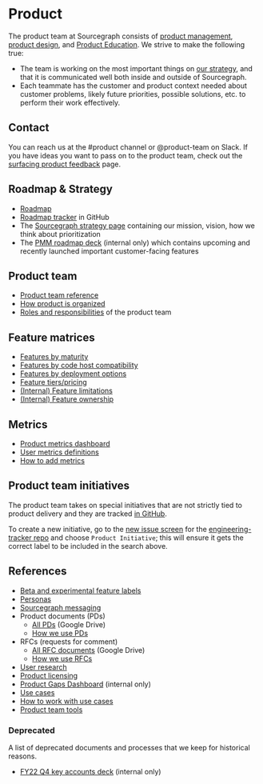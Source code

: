 # Product

The product team at Sourcegraph consists of [product management](process/index.md), [product design](design/index.md), and [Product Education](product_education/index.md). We strive to make the following true:

- The team is working on the most important things on [our strategy](../../../strategy-goals/strategy/index.md), and that it is communicated well both inside and outside of Sourcegraph.
- Each teammate has the customer and product context needed about customer problems, likely future priorities, possible solutions, etc. to perform their work effectively.

## Contact

You can reach us at the #product channel or @product-team on Slack. If you have ideas you want to pass on to the product team, check out the [surfacing product feedback](process/surfacing_product_feedback.md) page.

## Roadmap & Strategy

- [Roadmap](../strategy-goals/roadmap.md)
- [Roadmap tracker](https://github.com/orgs/sourcegraph/projects/214/views/21) in GitHub
- The [Sourcegraph strategy page](../../../strategy-goals/strategy/index.md) containing our mission, vision, how we think about prioritization
- The [PMM roadmap deck](https://docs.google.com/presentation/d/1o3R8WUIhzzRz0x5laTwVcizOzVWrMBe5MCAz74H45Ss/edit#slide=id.gf131fe1596_2_7) (internal only) which contains upcoming and recently launched important customer-facing features

## Product team

- [Product team reference](team/product_teams.md)
- [How product is organized](team/index.md)
- [Roles and responsibilities](roles/index.md) of the product team

## Feature matrices

- [Features by maturity](tools/feature_maturity.md)
- [Features by code host compatibility](tools/feature_compatibility.md)
- [Features by deployment options](tools/deployment_options.md)
- [Feature tiers/pricing](https://about.sourcegraph.com/pricing/)
- [(Internal) Feature limitations](https://docs.google.com/spreadsheets/d/101JXaau2EPvi322AOFmNeoeuXSJqlruD8gBBsHl1fmI/edit#gid=0)
- [(Internal) Feature ownership](../engineering/process/engineering_ownership.md)

## Metrics

- [Product metrics dashboard](https://sourcegraph.looker.com/dashboards/127)
- [User metrics definitions](../../bizops/process/user_definitions.md)
- [How to add metrics](../../bizops/analytics/index.md#How-to)

## Product team initiatives

The product team takes on special initiatives that are not strictly tied to product delivery and they are tracked [in GitHub](https://github.com/sourcegraph/engineering-tracker/issues?q=is%3Aopen+is%3Aissue+label%3A%22Product+Initiative%22).

To create a new initiative, go to the [new issue screen](https://github.com/sourcegraph/engineering-tracker/issues/new/choose) for the [engineering-tracker repo](https://github.com/sourcegraph/engineering-tracker) and choose `Product Initiative`; this will ensure it gets the correct label to be included in the search above.

## References

- [Beta and experimental feature labels](process/beta_and_experimental_feature_labels.md)
- [Personas](../../marketing/process/personas.md)
- [Sourcegraph messaging](../../marketing/process/messaging.md)
- Product documents (PDs)
  - [All PDs](https://drive.google.com/drive/folders/1UbuN9izpTj7ppJiduKI5tid8GEFuAiEx) (Google Drive)
  - [How we use PDs](process/product_documents.md)
- RFCs (requests for comment)
  - [All RFC documents](https://drive.google.com/drive/folders/1zP3FxdDlcSQGC1qvM9lHZRaHH4I9Jwwa) (Google Drive)
  - [How we use RFCs](../../../company-info-and-process/communication/rfcs/index.md)
- [User research](process/user_research/index.md)
- [Product licensing](process/licensing.md)
- [Product Gaps Dashboard](https://sourcegraph2020.lightning.force.com/lightning/r/Report/00O3t000006WZklEAG/view) (internal only)
- [Use cases](../../../strategy-goals/strategy/index.md#use-cases)
- [How to work with use cases](../../../strategy-goals/strategy/working-with-use-cases.md)
- [Product team tools](tools/index.md)

### Deprecated

A list of deprecated documents and processes that we keep for historical reasons.

- [FY22 Q4 key accounts deck](https://docs.google.com/presentation/d/18hw513mX3ssA9isQdGdnmrt5-BIN4TRMpjkSaodTEuw/edit#slide=id.gf03521df2b_0_0) (internal only)
